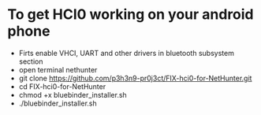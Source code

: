 # To get HCI0 working on your android phone

- Firts enable VHCI, UART and other drivers in bluetooth subsystem section
- open terminal nethunter
- git clone https://github.com/p3h3n9-pr0j3ct/FIX-hci0-for-NetHunter.git
- cd FIX-hci0-for-NetHunter
- chmod +x bluebinder_installer.sh
- ./bluebinder_installer.sh
